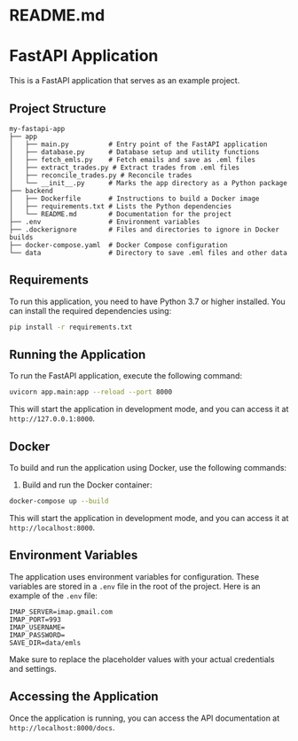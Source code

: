 # README.md

# FastAPI Application

This is a FastAPI application that serves as an example project.

## Project Structure

```
my-fastapi-app
├── app
│   ├── main.py          # Entry point of the FastAPI application
│   ├── database.py      # Database setup and utility functions
│   ├── fetch_emls.py    # Fetch emails and save as .eml files
│   ├── extract_trades.py # Extract trades from .eml files
│   ├── reconcile_trades.py # Reconcile trades
│   └── __init__.py      # Marks the app directory as a Python package
├── backend
│   ├── Dockerfile       # Instructions to build a Docker image
│   ├── requirements.txt # Lists the Python dependencies
│   └── README.md        # Documentation for the project
├── .env                 # Environment variables
├── .dockerignore        # Files and directories to ignore in Docker builds
├── docker-compose.yaml  # Docker Compose configuration
└── data                 # Directory to save .eml files and other data
```

## Requirements

To run this application, you need to have Python 3.7 or higher installed. You can install the required dependencies using:

```bash
pip install -r requirements.txt
```

## Running the Application

To run the FastAPI application, execute the following command:

```bash
uvicorn app.main:app --reload --port 8000
```

This will start the application in development mode, and you can access it at `http://127.0.0.1:8000`.

## Docker

To build and run the application using Docker, use the following commands:

1. Build and run the Docker container:

```bash
docker-compose up --build
```

This will start the application in development mode, and you can access it at `http://localhost:8000`.

## Environment Variables

The application uses environment variables for configuration. These variables are stored in a `.env` file in the root of the project. Here is an example of the `.env` file:

```properties
IMAP_SERVER=imap.gmail.com
IMAP_PORT=993
IMAP_USERNAME=
IMAP_PASSWORD=
SAVE_DIR=data/emls
```

Make sure to replace the placeholder values with your actual credentials and settings.

## Accessing the Application

Once the application is running, you can access the API documentation at `http://localhost:8000/docs`.
